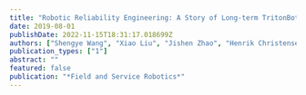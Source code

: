 ```yaml
---
title: "Robotic Reliability Engineering: A Story of Long-term TritonBot Development"
date: 2019-08-01
publishDate: 2022-11-15T18:31:17.018699Z
authors: ["Shengye Wang", "Xiao Liu", "Jishen Zhao", "Henrik Christensen"]
publication_types: ["1"]
abstract: ""
featured: false
publication: "*Field and Service Robotics*"
---
```


